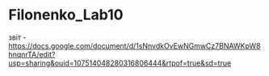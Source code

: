 # Filonenko_Lab10
звіт - https://docs.google.com/document/d/1sNnvdkOvEwNGmwCz7BNAWKpW8hnqnrTA/edit?usp=sharing&ouid=107514048280316806444&rtpof=true&sd=true

